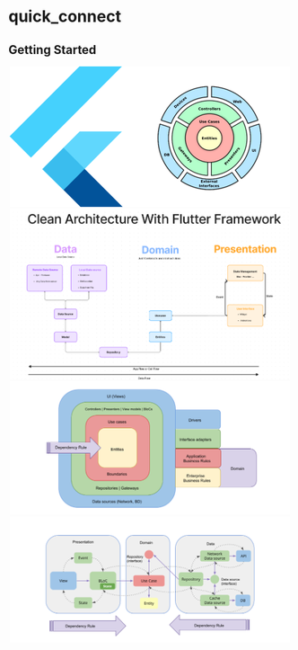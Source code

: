 # quick_connect


## Getting Started

<p align="center">
    <img src="https://github.com/hassan-thabet/flutter_clean_architecture_with_bloc_example/blob/main/assets/rmfile/1.png" width="500" title="1">
    <img src="https://github.com/hassan-thabet/flutter_clean_architecture_with_bloc_example/blob/main/assets/rmfile/2.png" width="500" title="2">
    <img src="https://github.com/hassan-thabet/flutter_clean_architecture_with_bloc_example/blob/main/assets/rmfile/3.png" width="500" title="3">
    <img src="https://github.com/hassan-thabet/flutter_clean_architecture_with_bloc_example/blob/main/assets/rmfile/4.png" width="500" title="4">
</p>

